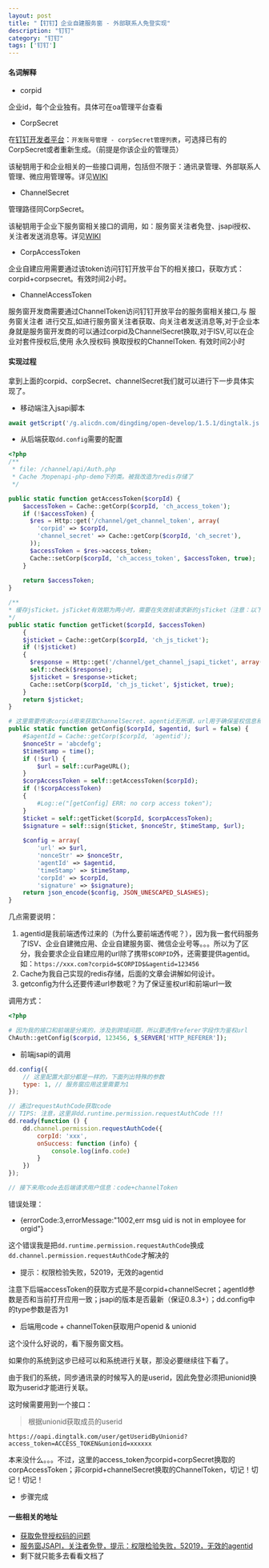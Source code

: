 ```yaml
---
layout: post
title: "【钉钉】企业自建服务窗 - 外部联系人免登实现"
description: "钉钉"
category: "钉钉"
tags: ['钉钉']
---
```


#### 名词解释

* corpid

企业id，每个企业独有。具体可在oa管理平台查看

* CorpSecret

在[钉钉开发者平台](http://open-dev.dingtalk.com/)：`开发账号管理 - corpSecret管理列表`，可选择已有的CorpSecret或者重新生成。（前提是你该企业的管理员）

该秘钥用于和企业相关的一些接口调用，包括但不限于：通讯录管理、外部联系人管理、微应用管理等。详见[WIKI](https://open-doc.dingtalk.com/docs/doc.htm?spm=a219a.7629140.0.0.zNQpfO&treeId=385&articleId=104981&docType=1)

* ChannelSecret

管理路径同CorpSecret。

该秘钥用于企业下服务窗相关接口的调用，如：服务窗关注者免登、jsapi授权、关注者发送消息等。详见[WIKI](https://open-doc.dingtalk.com/docs/doc.htm?spm=a219a.7629140.0.0.ObJoZg&treeId=255&articleId=105709&docType=1)

* CorpAccessToken

企业自建应用需要通过该token访问钉钉开放平台下的相关接口，获取方式：corpid+corpsecret。有效时间2小时。

* ChannelAccessToken

服务窗开发商需要通过ChannelToken访问钉钉开放平台的服务窗相关接口,与 服务窗关注者 进行交互,如进行服务窗关注者获取、向关注者发送消息等,对于企业本身就是服务窗开发商的可以通过corpid及ChannelSecret换取,对于ISV,可以在企业对套件授权后,使用 永久授权码 换取授权的ChannelToken.  有效时间2小时

#### 实现过程

拿到上面的corpid、corpSecret、channelSecret我们就可以进行下一步具体实现了。

* 移动端注入jsapi脚本

```javascript
await getScript('/g.alicdn.com/dingding/open-develop/1.5.1/dingtalk.js');
```

* 从后端获取`dd.config`需要的配置

```php
<?php
/**
 * file: /channel/api/Auth.php
 * Cache 为openapi-php-demo下的类。被我改造为redis存储了
 */

public static function getAccessToken($corpId) {
	$accessToken = Cache::getCorp($corpId, 'ch_access_token');
	if (!$accessToken) {
	  $res = Http::get('/channel/get_channel_token', array(
	    'corpid' => $corpId,
	    'channel_secret' => Cache::getCorp($corpId, 'ch_secret'),
	  ));
	  $accessToken = $res->access_token;
	  Cache::setCorp($corpId, 'ch_access_token', $accessToken, true);
	}
	
	return $accessToken;
}

/**
* 缓存jsTicket。jsTicket有效期为两小时，需要在失效前请求新的jsTicket（注意：以下代码没有在失效前刷新缓存的jsTicket）。
*/
public static function getTicket($corpId, $accessToken)
	{
	$jsticket = Cache::getCorp($corpId, 'ch_js_ticket');
	if (!$jsticket)
	{
	  $response = Http::get('/channel/get_channel_jsapi_ticket', array('access_token' => $accessToken));
	  self::check($response);
	  $jsticket = $response->ticket;
	  Cache::setCorp($corpId, 'ch_js_ticket', $jsticket, true);
	}
	return $jsticket;
}

# 这里需要传递corpid用来获取ChannelSecret、agentid无所谓，url用于确保鉴权信息和前端url一致
public static function getConfig($corpId, $agentid, $url = false) {
	#$agentId = Cache::getCorp($corpId, 'agentid');
	$nonceStr = 'abcdefg';
	$timeStamp = time();
	if (!$url) {
		$url = self::curPageURL();
	}
	$corpAccessToken = self::getAccessToken($corpId);
	if (!$corpAccessToken)
	{
		#Log::e("[getConfig] ERR: no corp access token");
	}
	$ticket = self::getTicket($corpId, $corpAccessToken);
	$signature = self::sign($ticket, $nonceStr, $timeStamp, $url);
	
	$config = array(
		'url' => $url,
		'nonceStr' => $nonceStr,
		'agentId' => $agentid,
		'timeStamp' => $timeStamp,
		'corpId' => $corpId,
		'signature' => $signature);
	return json_encode($config, JSON_UNESCAPED_SLASHES);
}
```

几点需要说明：

1. agentid是我前端透传过来的（为什么要前端透传呢？），因为我一套代码服务了ISV、企业自建微应用、企业自建服务窗、微信企业号等。。。所以为了区分，我会要求企业自建应用的url除了携带`$CORPID`外，还需要提供agentid。如：`https://xxx.com?corpid=$CORPID$&agentid=123456`
2. Cache为我自己实现的redis存储，后面的文章会讲解如何设计。
3. getconfig为什么还要传递url参数呢？为了保证鉴权url和前端url一致


调用方式：

```php
<?php

# 因为我的接口和前端是分离的，涉及到跨域问题，所以要透传referer字段作为鉴权url
ChAuth::getConfig($corpid, 123456, $_SERVER['HTTP_REFERER']);
```

* 前端jsapi的调用


```javascript
dd.config({
	// 这里配置大部分都是一样的，下面列出特殊的参数
	type: 1, // 服务窗应用这里需要为1
});

// 通过requestAuthCode获取code
// TIPS: 注意，这里非dd.runtime.permission.requestAuthCode !!!
dd.ready(function () {
	dd.channel.permission.requestAuthCode({
		corpId: 'xxx',
		onSuccess: function (info) {
			console.log(info.code)
		}
	})
});

// 接下来用code去后端请求用户信息：code+channelToken
```

错误处理：

* {errorCode:3,errorMessage:"1002,err msg uid is not in employee for orgid"}

这个错误我是把`dd.runtime.permission.requestAuthCode`换成`dd.channel.permission.requestAuthCode`才解决的

* 提示：权限检验失败，52019，无效的agentid

注意下后端accessToken的获取方式是不是corpid+channelSecret；agentId参数是否和当前打开应用一致；jsapi的版本是否最新（保证0.8.3+）；dd.config中的type参数是否为1

* 后端用code + channelToken获取用户openid & unionid

这个没什么好说的，看下服务窗文档。

如果你的系统到这步已经可以和系统进行关联，那没必要继续往下看了。

由于我们的系统，同步通讯录的时候写入的是userid，因此免登必须把unionid换取为userid才能进行关联。

这时候需要用到一个接口：

> 根据unionid获取成员的userid

```
https://oapi.dingtalk.com/user/getUseridByUnionid?access_token=ACCESS_TOKEN&unionid=xxxxxx
```

本来没什么。。。不过，这里的access_token为corpid+corpSecret换取的corpAccessToken；非corpid+channelSecret换取的ChannelToken，切记！切记！切记！

* 步骤完成


#### 一些相关的地址

* [获取免登授权码的问题](https://bbs.aliyun.com/read/289215.html?spm=5176.bbsr289215.0.0.MiAlCb)
* [服务窗JSAPI，关注者免登，提示：权限检验失败，52019，无效的agentid](https://bbs.aliyun.com/read/301662.html?spm=5176.bbsr301662.0.0.Zpss9u)
* 剩下就只能多去看看文档了
